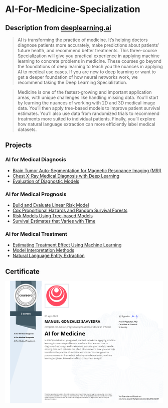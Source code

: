 # AI-For-Medicine-Specialization
## Description from [deeplearning.ai](https://www.coursera.org/specializations/ai-for-medicine)
> AI is transforming the practice of medicine. It’s helping doctors diagnose patients more accurately, make predictions about patients’ future health, and recommend better treatments. This three-course Specialization will give you practical experience in applying machine learning to concrete problems in medicine.
> These courses go beyond the foundations of deep learning to teach you the nuances in applying AI to medical use cases.  If you are new to deep learning or want to get a deeper foundation of how neural networks work, we recommend taking the Deep Learning Specialization.
  
> Medicine is one of the fastest-growing and important application areas, with unique challenges like handling missing data. You’ll start by learning the nuances of working with 2D and 3D medical image data. You’ll then apply tree-based models to improve patient survival estimates. You’ll also use data from randomized trials to recommend treatments more suited to individual patients. 
> Finally, you’ll explore how natural language extraction can more efficiently label medical datasets.

## Projects
### AI for Medical Diagnosis
* [Brain Tumor Auto-Segmentation for Magnetic Resonance Imaging (MRI)](https://nbviewer.jupyter.org/github/mgonzaleyub/ai-medicine-specialization/blob/master/AI%20for%20Diagnosis/Brain%20Tumor%20Auto-Segmentation%20for%20Magnetic%20Resonance%20Imaging%20%28MRI%29.ipynb)
* [Chest X-Ray Medical Diagnosis with Deep Learning](https://nbviewer.jupyter.org/github/mgonzaleyub/ai-medicine-specialization/blob/master/AI%20for%20Diagnosis/Chest%20X-Ray%20Medical%20Diagnosis%20with%20Deep%20Learning.ipynb)
* [Evaluation of Diagnostic Models](https://nbviewer.jupyter.org/github/mgonzaleyub/ai-medicine-specialization/blob/master/AI%20for%20Diagnosis/Evaluation%20Of%20Diagnostic%20Models.ipynb)

### AI for Medical Prognosis
* [Build and Evaluate Linear Risk Model](https://nbviewer.jupyter.org/github/mgonzaleyub/ai-medicine-specialization/blob/master/AI%20for%20Prognosis/Build%20and%20Evaluate%20Linear%20Risk%20Model.ipynb)
* [Cox Proportional Hazards and Random Survival Forests](hhttps://nbviewer.jupyter.org/github/mgonzaleyub/ai-medicine-specialization/blob/master/AI%20for%20Prognosis/Cox%20Proportional%20Hazards%20and%20Random%20Survival%20Forests.ipynb)
* [Risk Models Using Tree-based Models](https://nbviewer.jupyter.org/github/mgonzaleyub/ai-medicine-specialization/blob/master/AI%20for%20Prognosis/Risk%20Models%20Using%20Tree-based%20Models.ipynb)
* [Survival Estimates that Varies with Time](https://nbviewer.jupyter.org/github/mgonzaleyub/ai-medicine-specialization/blob/master/AI%20for%20Prognosis/Survival%20Estimates%20that%20Varies%20with%20Time.ipynb)

### AI for Medical Treatment
* [Estimating Treatment Effect Using Machine Learning](https://github.com/mgonzaleyub/ai-medicine-specialization/blob/master/AI%20for%20Medical%20Treatment/Estimating%20Treatment%20Effect%20Using%20Machine%20Learning.ipynb)
* [Model Interpretation Methods](https://github.com/mgonzaleyub/ai-medicine-specialization/blob/master/AI%20for%20Medical%20Treatment/Model%20Interpretation%20Methods.ipynb)
* [Natural Language Entity Extraction](https://nbviewer.jupyter.org/github/mgonzaleyub/ai-medicine-specialization/blob/master/AI%20for%20Medical%20Treatment/Natural%20Language%20Entity%20Extraction.ipynb)

## Certificate
![alt-text](https://github.com/mgonzaleyub/ai-medicine-specialization/blob/master/certificate.png "certificate")
